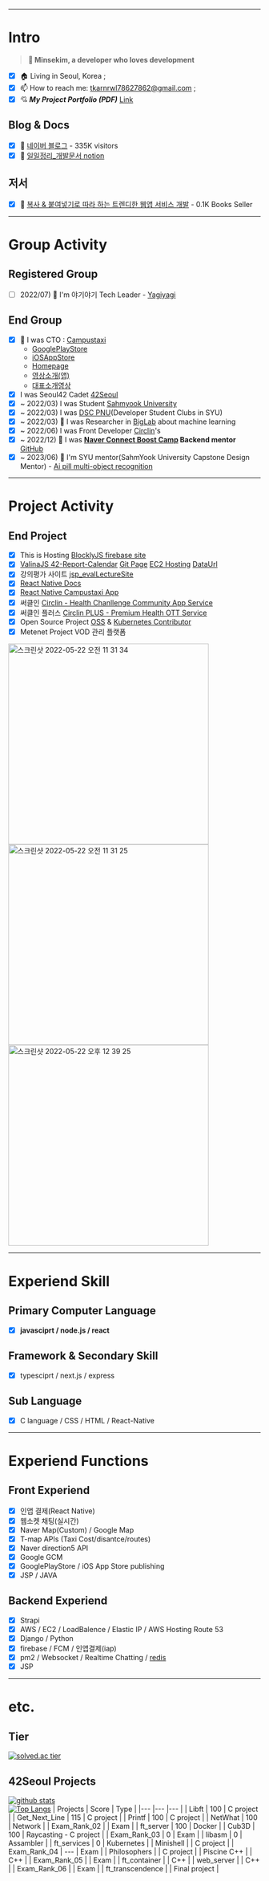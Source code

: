 <!--
**Mins97/Mins97** is a ✨ _special_ ✨ repository because its `README.md` (this file) appears on your GitHub profile.
Here are some ideas to get you started:
-->

---
# Intro
> **👋 Minsekim, a developer who loves development**
- [x] 🏠 Living in Seoul, Korea ;
- [x] 📫 How to reach me: tkarnrwl78627862@gmail.com ;
- [x] 💘 ***My Project Portfolio (PDF)*** [Link](https://github.com/minsekim1/minsekim1/blob/main/minsekim_portfolio.pdf)
## Blog & Docs
- [x] 🏡 [네이버 블로그](https://m.blog.naver.com/minsekim1) - 335K visitors
- [x] 💾 [일일정리_개발문서 notion](https://ink-wombat-f64.notion.site/f8262160d67a4315873a615d460b2980)
## 저서
- [x] 📘 [복사 & 붙여넣기로 따라 하는 트렌디한 웹앱 서비스 개발](https://fastcampus.co.kr/books/211716) - 0.1K Books Seller
---
# Group Activity
## Registered Group
- [ ] 2022/07) 💊 I'm 야기야기 Tech Leader - [Yagiyagi](https://www.yagiyagi.kr)

## End Group
- [x] 🌱 I was CTO : [Campustaxi](https://campustaxi.modoo.at)
  - [GooglePlayStore](https://play.google.com/store/apps/details?id=com.campustaxi.campustaxi&hl=ko&gl=US)
  - [iOSAppStore](https://apps.apple.com/app/id1534509768)
  - [Homepage](https://campustaxi.modoo.at)
  - [영상소개(앱)](https://www.youtube.com/watch?v=5P2Nu_oR_a4)
  - [대표소개영상](https://www.youtube.com/watch?v=lEqMnIXH4QA)
- [x] I was Seoul42 Cadet [42Seoul](https://42seoul.kr)
- [x] ~ 2022/03) I was Student [Sahmyook University](https://syu.ac.kr)
- [x] ~ 2022/03) I was [DSC PNU](https://sites.google.com/view/dscsahmyook)(Developer Student Clubs in SYU)
- [x] ~ 2022/03) 🏫 I was Researcher in [BigLab](https://cafe.naver.com/biglab) about machine learning
- [x] ~ 2022/06)  I was Front Developer [Circlin](https://www.google.com/search?q=%EC%8D%A8%ED%81%B4%EC%9D%B8&oq=%EC%8D%A8%ED%81%B4%EC%9D%B8&aqs=chrome..69i57j69i59l2.1489j0j7&sourceid=chrome&ie=UTF-8)'s
- [x] ~ 2022/12) 🏫 I was <b>[Naver Connect Boost Camp](https://boostcamp.connect.or.kr) Backend mentor</b> [GitHub](https://github.com/boostcampwm-2022)
- [X] ~ 2023/06) 🏫 I'm SYU mentor(SahmYook University Capstone Design Mentor) - [Ai pill multi-object recognition](https://www.notion.so/OCR-8dfd799d977a45d98ad79d2da3911dee?pvs=4)

---
# Project Activity
## End Project
- [x] This is Hosting [BlocklyJS firebase site](https://blocklyjs.web.app)
- [x] [ValinaJS 42-Report-Calendar](https://github.com/Mins97/42-Report-Calendar) [Git Page](https://mins97.github.io/42-Report-Calendar) [EC2 Hosting](http://42report.today/?id=jo) [DataUrl](http://42report.today/intra?id=jo)
- [x] 강의평가 사이트 [jsp_evalLectureSite](https://github.com/Mins97/jsp_evalLectureSite)
- [x] [React Native Docs](https://github.com/React-Native-docs/React-Native-docs)
- [x] [React Native Campustaxi App](https://github.com/Mins97/CampusTaxi)
- [x] 써클인 [Circlin - Health Chanllenge Community App Service](https://www.circlin.co.kr)
- [x] 써클인 플러스 [Circlin PLUS - Premium Health OTT Service](https://www.circlinplus.co.kr)
- [x] Open Source Project [OSS](https://www.oss.kr) & [Kubernetes Contributor](https://kubernetes.io/ko/docs/home)
- [x] Metenet Project VOD 관리 플랫폼
<img width="400" alt="스크린샷 2022-05-22 오전 11 31 34" src="https://user-images.githubusercontent.com/23623248/169675806-44a443db-457c-4f77-bb82-cc90fa98b22f.png"/>
<img width="400" alt="스크린샷 2022-05-22 오전 11 31 25" src="https://user-images.githubusercontent.com/23623248/169675811-4db926a4-0b6f-493e-aa86-1f665ad4353b.png"/>
<img width="400" alt="스크린샷 2022-05-22 오후 12 39 25" src="https://user-images.githubusercontent.com/23623248/169677389-805b1b1d-2542-466b-abc6-2d59f7f688fe.png"/>

---
# Experiend Skill
## Primary Computer Language
- [x] **javasciprt / node.js / react**
## Framework & Secondary Skill
- [x] typesciprt / next.js / express
## Sub Language
- [x] C language / CSS / HTML / React-Native
---
# Experiend Functions
## Front Experiend
- [x] 인앱 결제(React Native)
- [x] 웹소켓 채팅(실시간)
- [x] Naver Map(Custom) / Google Map
- [x] T-map APIs (Taxi Cost/disantce/routes)
- [x] Naver direction5 API
- [x] Google GCM
- [x] GooglePlayStore / iOS App Store publishing
- [x] JSP / JAVA
## Backend Experiend
- [x] Strapi
- [x] AWS / EC2 / LoadBalence / Elastic IP / AWS Hosting Route 53
- [x] Django / Python
- [x] firebase / FCM / 인앱결제(iap)
- [x] pm2 / Websocket / Realtime Chatting / [redis](https://github.com/Mins97/Mins97-campustaxi-nodejs/blob/minsekim/src/config/redis/redis.ts)
- [x] JSP
---
# etc.
## Tier
[![solved.ac tier](http://mazassumnida.wtf/api/generate_badge?boj=slsl7862)](https://solved.ac/slsl7862)
<br/>
## 42Seoul Projects
[![github stats](https://github-readme-stats.vercel.app/api?username=minsekim1&count_private=true&show_icons=true&theme=dark)](https://github.com/mins97/github-readme-stats)
<br/>
[![Top Langs](https://github-readme-stats.vercel.app/api/top-langs/?username=minsekim1&layout=compact&exclude_repo=ft_server&langs_count=15&theme=highcontrast)](https://github.com/mins97/github-readme-stats)
|   Projects	|  Score	| Type |
|---	|---	|--- |
| Libft | 100 | C project |
| Get_Next_Line	| 115 | C project |
| Printf	| 100 | C project |
| NetWhat | 100 | Network |
| Exam_Rank_02 |  | Exam |
| ft_server | 100 | Docker |
| Cub3D | 100 | Raycasting - C project |
| Exam_Rank_03 | 0 | Exam |
| libasm | 0 | Assambler |
| ft_services | 0 | Kubernetes |
| Minishell |  | C project |
| Exam_Rank_04 | --- | Exam |
| Philosophers |  | C project |
| Piscine C++ |  | C++ |
| Exam_Rank_05 |  | Exam |
| ft_container | | C++ |
| web_server | | C++ |
| Exam_Rank_06 |  | Exam |
| ft_transcendence | | Final project |
